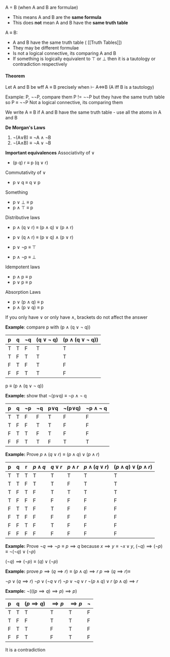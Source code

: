 

A = B (when A and B are formulae) 
- This means A and B are the **same formula**
- This does **not** mean A and B have the **same truth table**

A $\equiv$ B:
- A and B have the same truth table ( [[Truth Tables]])
- They may be different formulae
- Is not a logical connective, its comparing A and B
- If something is logically equivalent to $\top$ or $\bot$ then it is a tautology or contradiction respectively


#### Theorem
Let A and B be wff 
A $\equiv$ B precisely when $\vdash$ A$\iff$B
(A iff B is a tautology)


Example: P, $\neg$$\neg$P, compare them
P != $\neg$$\neg$P
but they have the same truth table so
P $\equiv$ $\neg$$\neg$P
Not a logical connective, its comparing them


We write A $\equiv$ B if A and B have the same truth table - use all the atoms in A and B 

**De Morgan's Laws** 
1.  $\neg$(A$\lor$B) $\equiv$ $\neg$A $\land$ $\neg$B
2.   $\neg$(A$\land$B) $\equiv$ $\neg$A $\lor$ $\neg$B

**Important equivalences**
Associativity of $\lor$
- (p  q)  r $\equiv$ p  (q $\lor$ r)

Commutativity of $\lor$
- p $\lor$ q $\equiv$ q $\lor$ p

Something
- p $\lor$ $\bot$ $\equiv$ p
- p $\land$ $\top$ $\equiv$ p

Distributive laws
- p $\land$ (q $\lor$ r) $\equiv$ (p $\land$ q) $\lor$ (p $\land$ r)
- p $\lor$ (q $\land$ r) $\equiv$ (p $\lor$ q) $\land$ (p $\lor$ r)

- p $\lor$ $\neg$p $\equiv$ $\top$
- p $\land$ $\neg$p $\equiv$ $\bot$

Idempotent laws
- p $\land$ p $\equiv$ p
- p $\lor$ p $\equiv$ p

Absorption Laws
- p $\lor$ (p $\land$ q) $\equiv$ p
- p $\land$ (p $\lor$ q) $\equiv$ p

If you only have $\lor$ or only have $\land$, brackets do not affect the answer



**Example**: compare p with (p $\land$ (q $\lor$ $\neg$ q))

| p   | q   | $\neg$q | (q $\lor$ $\neg$ q) | (p $\land$ (q $\lor$ $\neg$ q)) |
| --- | --- | ------- | ------------------- | ------------------------------- |
| T   | T   | F       | T                   | T                               |
| T   | F   | T       | T                   | T                               |
| F   | T   | F       | T                   | F                               |
| F   | F   | T       | T                   | F                               |

p $\equiv$ (p $\land$ (q $\lor$ $\neg$ q))


**Example:** show that $\neg$(p$\lor$q) $\equiv$ $\neg$p $\land$ $\neg$ q


| p   | q   | $\neg$p | $\neg$q | p$\lor$q | $\neg$(p$\lor$q) | $\neg$p $\land$ $\neg$ q |
| --- | --- | ------- | ------- | -------- | ---------------- | ------------------------ |
| T   | T   | F       | F       | T        | F                | F                        |
| T   | F   | F       | T       | T        | F                | F                        |
| F   | T   | T       | F       | T        | F                | F                        |
| F   | F   | T       | T       | F        | T                | T                        |


**Example:** Prove $p \land (q \lor r) \equiv (p \land q) \lor (p \land r)$


| p   | q   | r   | $p \land q$ | $q \lor r$ | $p \land r$ | $p \land (q \lor r)$ | $(p \land q) \lor (p \land r)$ |
| --- | --- | --- | ----------- | ---------- | ----------- | -------------------- | ------------------------------ |
| T   | T   | T   | T           | T          | T           | T                    | T                              |
| T   | T   | F   | T           | T          | F           | T                    | T                              |
| T   | F   | T   | F           | T          | T           | T                    | T                              |
| T   | F   | F   | F           | F          | F           | F                    | F                              |
| F   | T   | T   | F           | T          | F           | F                    | F                              |
| F   | T   | F   | F           | F          | F           | F                    | F                              |
| F   | F   | T   | F           | T          | F           | F                    | F                              |
| F   | F   | F   | F           | F          | F           | F                    | F                              |

**Example:** Prove $\neg q \implies \neg p \equiv p \implies q$
because $x \implies y \equiv \neg x \lor y$,
$(\neg q) \implies (\neg p) \equiv \neg (\neg q) \lor (\neg p)$

$(\neg q) \implies (\neg p) \equiv (q) \lor (\neg p)$

**Example:** prove $p \implies (q \implies r)    \equiv   (p \land q) \implies r$
$p \implies (q \implies r)    \equiv$

$\neg p \lor (q \implies r)$
$\neg p \lor (\neg q \lor r)$
$\neg p \lor \neg q \lor r$
$\neg (p \land q) \lor r$
$(p \land q) \implies r$


**Example:** $\neg (((p \implies q) \implies p) \implies p)$

| p   | q   | $(p \implies q)$ | $\implies p$ | $\implies p$ | $\neg$ |
| --- | --- | ---------------- | ------------ | ------------ | ------ |
| T   | T   | T                | T            | T            | F      |
| T   | F   | F                | T            | T            | F      |
| F   | T   | T                | F            | T            | F      |
| F   | F   | T                | F            | T            | F      |
It is a contradiction